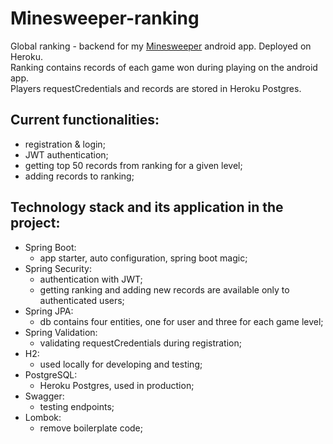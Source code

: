 # Minesweeper-ranking
Global ranking - backend for my [Minesweeper](https://github.com/slawomirbuczek/Minesweeper) android app. Deployed on Heroku.  
Ranking contains records of each game won during playing on the android app.  
Players requestCredentials and records are stored in Heroku Postgres.

## Current functionalities:  
* registration & login;
* JWT authentication;
* getting top 50 records from ranking for a given level;
* adding records to ranking;

## Technology stack and its application in the project:
* Spring Boot:
  * app starter, auto configuration, spring boot magic;
* Spring Security:
  * authentication with JWT;
  * getting ranking and adding new records are available only to authenticated users;
* Spring JPA:
  * db contains four entities, one for user and three for each game level;
* Spring Validation:
  * validating requestCredentials during registration;
* H2:
  * used locally for developing and testing;
* PostgreSQL:
  * Heroku Postgres, used in production;
* Swagger:
  * testing endpoints;
* Lombok:
  * remove  boilerplate code;
